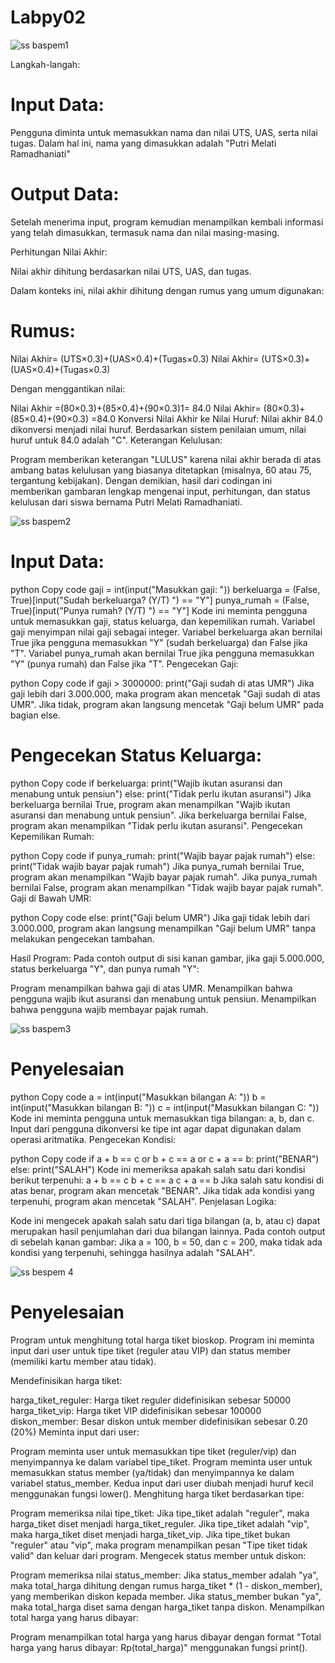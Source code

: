 # Labpy02

![ss baspem1](https://github.com/user-attachments/assets/5654fc6a-597e-4282-854e-ee0b6938eb36)

Langkah-langah:

# Input Data:

Pengguna diminta untuk memasukkan nama dan nilai UTS, UAS, serta nilai tugas. Dalam hal ini, nama yang dimasukkan adalah "Putri Melati Ramadhaniati"

# Output Data:

Setelah menerima input, program kemudian menampilkan kembali informasi yang telah dimasukkan, termasuk nama dan nilai masing-masing.

Perhitungan Nilai Akhir:

Nilai akhir dihitung berdasarkan nilai UTS, UAS, dan tugas.

Dalam konteks ini, nilai akhir dihitung dengan rumus yang umum digunakan:

# Rumus:

Nilai Akhir= (UTS×0.3)+(UAS×0.4)+(Tugas×0.3) Nilai Akhir= (UTS×0.3)+(UAS×0.4)+(Tugas×0.3)

Dengan menggantikan nilai:

Nilai Akhir =(80×0.3)+(85×0.4)+(90×0.3)1= 84.0 Nilai Akhir= (80×0.3)+(85×0.4)+(90×0.3) =84.0 Konversi Nilai Akhir ke Nilai Huruf: Nilai akhir 84.0 dikonversi menjadi nilai huruf. Berdasarkan sistem penilaian umum, nilai huruf untuk 84.0 adalah "C". Keterangan Kelulusan:

Program memberikan keterangan "LULUS" karena nilai akhir berada di atas ambang batas kelulusan yang biasanya ditetapkan (misalnya, 60 atau 75, tergantung kebijakan). Dengan demikian, hasil dari codingan ini memberikan gambaran lengkap mengenai input, perhitungan, dan status kelulusan dari siswa bernama Putri Melati Ramadhaniati.

![ss baspem2](https://github.com/user-attachments/assets/350fe03c-4b34-4c15-adde-1eef9368382d)

# Input Data:

python Copy code gaji = int(input("Masukkan gaji: ")) berkeluarga = (False, True)[input("Sudah berkeluarga? (Y/T) ") == "Y"] punya_rumah = (False, True)[input("Punya rumah? (Y/T) ") == "Y"] Kode ini meminta pengguna untuk memasukkan gaji, status keluarga, dan kepemilikan rumah. Variabel gaji menyimpan nilai gaji sebagai integer. Variabel berkeluarga akan bernilai True jika pengguna memasukkan "Y" (sudah berkeluarga) dan False jika "T". Variabel punya_rumah akan bernilai True jika pengguna memasukkan "Y" (punya rumah) dan False jika "T". Pengecekan Gaji:

python Copy code if gaji > 3000000: print("Gaji sudah di atas UMR") Jika gaji lebih dari 3.000.000, maka program akan mencetak "Gaji sudah di atas UMR". Jika tidak, program akan langsung mencetak "Gaji belum UMR" pada bagian else.

# Pengecekan Status Keluarga:

python Copy code if berkeluarga: print("Wajib ikutan asuransi dan menabung untuk pensiun") else: print("Tidak perlu ikutan asuransi") Jika berkeluarga bernilai True, program akan menampilkan "Wajib ikutan asuransi dan menabung untuk pensiun". Jika berkeluarga bernilai False, program akan menampilkan "Tidak perlu ikutan asuransi". Pengecekan Kepemilikan Rumah:

python Copy code if punya_rumah: print("Wajib bayar pajak rumah") else: print("Tidak wajib bayar pajak rumah") Jika punya_rumah bernilai True, program akan menampilkan "Wajib bayar pajak rumah". Jika punya_rumah bernilai False, program akan menampilkan "Tidak wajib bayar pajak rumah". Gaji di Bawah UMR:

python Copy code else: print("Gaji belum UMR") Jika gaji tidak lebih dari 3.000.000, program akan langsung menampilkan "Gaji belum UMR" tanpa melakukan pengecekan tambahan.

Hasil Program: Pada contoh output di sisi kanan gambar, jika gaji 5.000.000, status berkeluarga "Y", dan punya rumah "Y":

Program menampilkan bahwa gaji di atas UMR. Menampilkan bahwa pengguna wajib ikut asuransi dan menabung untuk pensiun. Menampilkan bahwa pengguna wajib membayar pajak rumah.

![ss baspem3](https://github.com/user-attachments/assets/62f35a0e-1c93-4f72-ab37-20e5f5825bf8)

# Penyelesaian

python Copy code a = int(input("Masukkan bilangan A: ")) b = int(input("Masukkan bilangan B: ")) c = int(input("Masukkan bilangan C: ")) Kode ini meminta pengguna untuk memasukkan tiga bilangan: a, b, dan c. Input dari pengguna dikonversi ke tipe int agar dapat digunakan dalam operasi aritmatika. Pengecekan Kondisi:

python Copy code if a + b == c or b + c == a or c + a == b: print("BENAR") else: print("SALAH") Kode ini memeriksa apakah salah satu dari kondisi berikut terpenuhi: a + b == c b + c == a c + a == b Jika salah satu kondisi di atas benar, program akan mencetak "BENAR". Jika tidak ada kondisi yang terpenuhi, program akan mencetak "SALAH". Penjelasan Logika:

Kode ini mengecek apakah salah satu dari tiga bilangan (a, b, atau c) dapat merupakan hasil penjumlahan dari dua bilangan lainnya. Pada contoh output di sebelah kanan gambar: Jika a = 100, b = 50, dan c = 200, maka tidak ada kondisi yang terpenuhi, sehingga hasilnya adalah "SALAH".

![ss bespem 4](https://github.com/user-attachments/assets/b9ccef39-d3c8-40c9-86c8-9be777e1d55f)

# Penyelesaian

Program untuk menghitung total harga tiket bioskop. Program ini meminta input dari user untuk tipe tiket (reguler atau VIP) dan status member (memiliki kartu member atau tidak).

Mendefinisikan harga tiket:

harga_tiket_reguler: Harga tiket reguler didefinisikan sebesar 50000 harga_tiket_vip: Harga tiket VIP didefinisikan sebesar 100000 diskon_member: Besar diskon untuk member didefinisikan sebesar 0.20 (20%) Meminta input dari user:

Program meminta user untuk memasukkan tipe tiket (reguler/vip) dan menyimpannya ke dalam variabel tipe_tiket. Program meminta user untuk memasukkan status member (ya/tidak) dan menyimpannya ke dalam variabel status_member. Kedua input dari user diubah menjadi huruf kecil menggunakan fungsi lower(). Menghitung harga tiket berdasarkan tipe:

Program memeriksa nilai tipe_tiket: Jika tipe_tiket adalah "reguler", maka harga_tiket diset menjadi harga_tiket_reguler. Jika tipe_tiket adalah "vip", maka harga_tiket diset menjadi harga_tiket_vip. Jika tipe_tiket bukan "reguler" atau "vip", maka program menampilkan pesan "Tipe tiket tidak valid" dan keluar dari program. Mengecek status member untuk diskon:

Program memeriksa nilai status_member: Jika status_member adalah "ya", maka total_harga dihitung dengan rumus harga_tiket * (1 - diskon_member), yang memberikan diskon kepada member. Jika status_member bukan "ya", maka total_harga diset sama dengan harga_tiket tanpa diskon. Menampilkan total harga yang harus dibayar:

Program menampilkan total harga yang harus dibayar dengan format "Total harga yang harus dibayar: Rp(total_harga)" menggunakan fungsi print().








